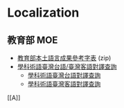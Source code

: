 # Localization

## 教育部 MOE
* [教育部本土語言成果參考字表](https://language.moe.gov.tw//001/Upload/FileUpload/3677-15601/Documents/word_reference_list.zip) (zip)
* [學科術語臺灣台語/臺灣客語對譯查詢](https://stti.moe.edu.tw/)
  *  [學科術語臺灣台語對譯查詢](https://stti.moe.edu.tw/?lang=sutgi)
  *  [學科術語臺灣客語對譯查詢](https://stti.moe.edu.tw/?lang=sudngi)
 
    
[[A]]
